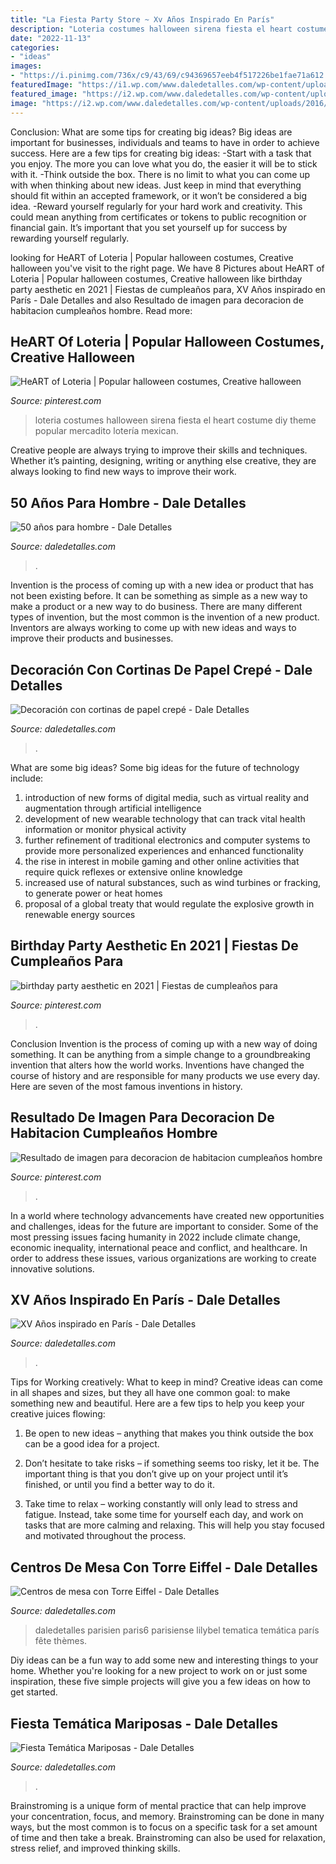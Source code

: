 ```yaml
---
title: "La Fiesta Party Store ~ Xv Años Inspirado En París"
description: "Loteria costumes halloween sirena fiesta el heart costume diy theme popular mercadito lotería mexican"
date: "2022-11-13"
categories:
- "ideas"
images:
- "https://i.pinimg.com/736x/c9/43/69/c94369657eeb4f517226be1fae71a612.jpg"
featuredImage: "https://i1.wp.com/www.daledetalles.com/wp-content/uploads/2016/03/10-4.jpg"
featured_image: "https://i2.wp.com/www.daledetalles.com/wp-content/uploads/2016/02/502.jpg?resize=480%2C720"
image: "https://i2.wp.com/www.daledetalles.com/wp-content/uploads/2016/01/paris14.jpg"
---
```



Conclusion: What are some tips for creating big ideas?
Big ideas are important for businesses, individuals and teams to have in order to achieve success. Here are a few tips for creating big ideas:
-Start with a task that you enjoy. The more you can love what you do, the easier it will be to stick with it.
-Think outside the box. There is no limit to what you can come up with when thinking about new ideas. Just keep in mind that everything should fit within an accepted framework, or it won’t be considered a big idea.
-Reward yourself regularly for your hard work and creativity. This could mean anything from certificates or tokens to public recognition or financial gain. It’s important that you set yourself up for success by rewarding yourself regularly.

	

		
looking for HeART of Loteria | Popular halloween costumes, Creative halloween you've visit to the right page. We have 8 Pictures about HeART of Loteria | Popular halloween costumes, Creative halloween like birthday party aesthetic en 2021 | Fiestas de cumpleaños para, XV Años inspirado en París - Dale Detalles and also Resultado de imagen para decoracion de habitacion cumpleaños hombre. Read more:
		
    
## HeART Of Loteria | Popular Halloween Costumes, Creative Halloween

<img loading=lazy src="https://i.pinimg.com/736x/4b/21/ca/4b21ca0cb69f5487c1d81fdb3ed38852--lenormand-halloween-costumes.jpg" onerror="this.onerror=null;this.src='https://tse2.mm.bing.net/th?id=OIP.Q8qmFR0IPV7cu9Gqjn6rrgHaLt&amp;pid=15.1';" alt="HeART of Loteria | Popular halloween costumes, Creative halloween">

_Source: pinterest.com_

>loteria costumes halloween sirena fiesta el heart costume diy theme popular mercadito lotería mexican. 

	

Creative people are always trying to improve their skills and techniques. Whether it’s painting, designing, writing or anything else creative, they are always looking to find new ways to improve their work.

    
## 50 Años Para Hombre - Dale Detalles

<img loading=lazy src="https://i2.wp.com/www.daledetalles.com/wp-content/uploads/2016/02/502.jpg?resize=480%2C720" onerror="this.onerror=null;this.src='https://tse2.mm.bing.net/th?id=OIP.dgBdJ26j3FPz3Mwv4mM8VwHaLH&amp;pid=15.1';" alt="50 años para hombre - Dale Detalles">

_Source: daledetalles.com_

>. 

	

Invention is the process of coming up with a new idea or product that has not been existing before. It can be something as simple as a new way to make a product or a new way to do business. There are many different types of invention, but the most common is the invention of a new product. Inventors are always working to come up with new ideas and ways to improve their products and businesses.

    
## Decoración Con Cortinas De Papel Crepé - Dale Detalles

<img loading=lazy src="https://i2.wp.com/www.daledetalles.com/wp-content/uploads/2016/08/decoracion-con-papel-creppe.jpg?resize=554%2C826" onerror="this.onerror=null;this.src='https://tse1.mm.bing.net/th?id=OIP.znpp81f76seesjLyI5JflgHaLC&amp;pid=15.1';" alt="Decoración con cortinas de papel crepé - Dale Detalles">

_Source: daledetalles.com_

>. 

	

What are some big ideas?
Some big ideas for the future of technology include: 
1) introduction of new forms of digital media, such as virtual reality and augmentation through artificial intelligence 
2) development of new wearable technology that can track vital health information or monitor physical activity 
3) further refinement of traditional electronics and computer systems to provide more personalized experiences and enhanced functionality 
4) the rise in interest in mobile gaming and other online activities that require quick reflexes or extensive online knowledge 
5) increased use of natural substances, such as wind turbines or fracking, to generate power or heat homes 
6) proposal of a global treaty that would regulate the explosive growth in renewable energy sources

    
## Birthday Party Aesthetic En 2021 | Fiestas De Cumpleaños Para

<img loading=lazy src="https://i.pinimg.com/736x/c9/43/69/c94369657eeb4f517226be1fae71a612.jpg" onerror="this.onerror=null;this.src='https://tse3.mm.bing.net/th?id=OIP.A17GT9yQCZWt9JZ5Qii9gAHaJ3&amp;pid=15.1';" alt="birthday party aesthetic en 2021 | Fiestas de cumpleaños para">

_Source: pinterest.com_

>. 

	

Conclusion
Invention is the process of coming up with a new way of doing something. It can be anything from a simple change to a groundbreaking invention that alters how the world works. Inventions have changed the course of history and are responsible for many products we use every day. Here are seven of the most famous inventions in history.

    
## Resultado De Imagen Para Decoracion De Habitacion Cumpleaños Hombre

<img loading=lazy src="https://i.pinimg.com/736x/62/d8/3d/62d83de54d5d79a8441ceef4f0890a44.jpg" onerror="this.onerror=null;this.src='https://tse1.mm.bing.net/th?id=OIP.6X-sSY2DulgLqeR7scoBkQHaKR&amp;pid=15.1';" alt="Resultado de imagen para decoracion de habitacion cumpleaños hombre">

_Source: pinterest.com_

>. 

	

In a world where technology advancements have created new opportunities and challenges, ideas for the future are important to consider. Some of the most pressing issues facing humanity in 2022 include climate change, economic inequality, international peace and conflict, and healthcare. In order to address these issues, various organizations are working to create innovative solutions.

    
## XV Años Inspirado En París - Dale Detalles

<img loading=lazy src="https://i2.wp.com/www.daledetalles.com/wp-content/uploads/2016/01/paris14.jpg" onerror="this.onerror=null;this.src='https://tse4.mm.bing.net/th?id=OIP.48KvkTjD51H5IpULHOXF4QHaNJ&amp;pid=15.1';" alt="XV Años inspirado en París - Dale Detalles">

_Source: daledetalles.com_

>. 

	

Tips for Working creatively: What to keep in mind?
Creative ideas can come in all shapes and sizes, but they all have one common goal: to make something new and beautiful. Here are a few tips to help you keep your creative juices flowing:
1. Be open to new ideas – anything that makes you think outside the box can be a good idea for a project.

2. Don’t hesitate to take risks – if something seems too risky, let it be. The important thing is that you don’t give up on your project until it’s finished, or until you find a better way to do it.

3. Take time to relax – working constantly will only lead to stress and fatigue. Instead, take some time for yourself each day, and work on tasks that are more calming and relaxing. This will help you stay focused and motivated throughout the process.

    
## Centros De Mesa Con Torre Eiffel - Dale Detalles

<img loading=lazy src="https://i0.wp.com/www.daledetalles.com/wp-content/uploads/2016/06/centro-de-mesa-paris6.jpg?resize=500%2C749" onerror="this.onerror=null;this.src='https://tse4.mm.bing.net/th?id=OIP.XwaqXx1r2yADE2eEBG_5NgHaLG&amp;pid=15.1';" alt="Centros de mesa con Torre Eiffel - Dale Detalles">

_Source: daledetalles.com_

>daledetalles parisien paris6 parisiense lilybel tematica temática parís fête thèmes. 

	

Diy ideas can be a fun way to add some new and interesting things to your home. Whether you're looking for a new project to work on or just some inspiration, these five simple projects will give you a few ideas on how to get started.

    
## Fiesta Temática Mariposas - Dale Detalles

<img loading=lazy src="https://i1.wp.com/www.daledetalles.com/wp-content/uploads/2016/03/10-4.jpg" onerror="this.onerror=null;this.src='https://tse4.mm.bing.net/th?id=OIP.IqS9TQhNdSR8SLi3xuhN7wHaJ4&amp;pid=15.1';" alt="Fiesta Temática Mariposas - Dale Detalles">

_Source: daledetalles.com_

>. 

	

Brainstroming is a unique form of mental practice that can help improve your concentration, focus, and memory. Brainstroming can be done in many ways, but the most common is to focus on a specific task for a set amount of time and then take a break. Brainstroming can also be used for relaxation, stress relief, and improved thinking skills.

